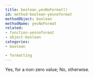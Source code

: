 ```yaml
---
title: boolean.yesNoFormat()
id: method-boolean-yesnoformat
methodObject: boolean
methodName: yesNoFormat
related:
- function-yesnoformat
- object-boolean
categories:
- boolean

- formatting
---
```


Yes, for a non-zero value; No, otherwise.
